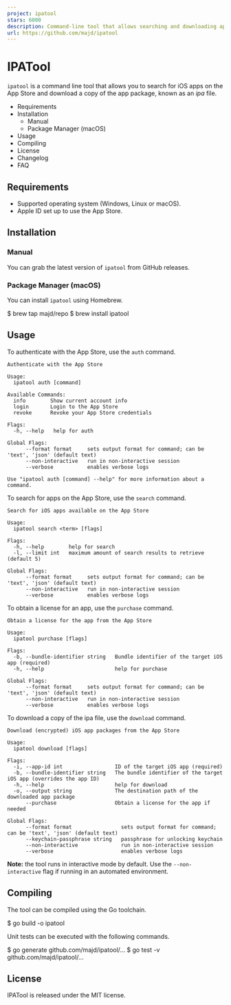 ```yaml
---
project: ipatool
stars: 6000
description: Command-line tool that allows searching and downloading app packages (known as ipa files) from the iOS App Store
url: https://github.com/majd/ipatool
---
```


IPATool
=======

`ipatool` is a command line tool that allows you to search for iOS apps on the App Store and download a copy of the app package, known as an _ipa_ file.

-   Requirements
-   Installation
    -   Manual
    -   Package Manager (macOS)
-   Usage
-   Compiling
-   License
-   Changelog
-   FAQ

Requirements
------------

-   Supported operating system (Windows, Linux or macOS).
-   Apple ID set up to use the App Store.

Installation
------------

### Manual

You can grab the latest version of `ipatool` from GitHub releases.

### Package Manager (macOS)

You can install `ipatool` using Homebrew.

$ brew tap majd/repo
$ brew install ipatool

Usage
-----

To authenticate with the App Store, use the `auth` command.

```
Authenticate with the App Store

Usage:
  ipatool auth [command]

Available Commands:
  info        Show current account info
  login       Login to the App Store
  revoke      Revoke your App Store credentials

Flags:
  -h, --help   help for auth

Global Flags:
      --format format     sets output format for command; can be 'text', 'json' (default text)
      --non-interactive   run in non-interactive session
      --verbose           enables verbose logs

Use "ipatool auth [command] --help" for more information about a command.
```

To search for apps on the App Store, use the `search` command.

```
Search for iOS apps available on the App Store

Usage:
  ipatool search <term> [flags]

Flags:
  -h, --help        help for search
  -l, --limit int   maximum amount of search results to retrieve (default 5)

Global Flags:
      --format format     sets output format for command; can be 'text', 'json' (default text)
      --non-interactive   run in non-interactive session
      --verbose           enables verbose logs
```

To obtain a license for an app, use the `purchase` command.

```
Obtain a license for the app from the App Store

Usage:
  ipatool purchase [flags]

Flags:
  -b, --bundle-identifier string   Bundle identifier of the target iOS app (required)
  -h, --help                       help for purchase

Global Flags:
      --format format     sets output format for command; can be 'text', 'json' (default text)
      --non-interactive   run in non-interactive session
      --verbose           enables verbose logs
```

To download a copy of the ipa file, use the `download` command.

```
Download (encrypted) iOS app packages from the App Store

Usage:
  ipatool download [flags]

Flags:
  -i, --app-id int                 ID of the target iOS app (required)
  -b, --bundle-identifier string   The bundle identifier of the target iOS app (overrides the app ID)
  -h, --help                       help for download
  -o, --output string              The destination path of the downloaded app package
      --purchase                   Obtain a license for the app if needed

Global Flags:
      --format format                sets output format for command; can be 'text', 'json' (default text)
      --keychain-passphrase string   passphrase for unlocking keychain
      --non-interactive              run in non-interactive session
      --verbose                      enables verbose logs
```

**Note:** the tool runs in interactive mode by default. Use the `--non-interactive` flag if running in an automated environment.

Compiling
---------

The tool can be compiled using the Go toolchain.

$ go build -o ipatool

Unit tests can be executed with the following commands.

$ go generate github.com/majd/ipatool/...
$ go test -v github.com/majd/ipatool/...

License
-------

IPATool is released under the MIT license.
